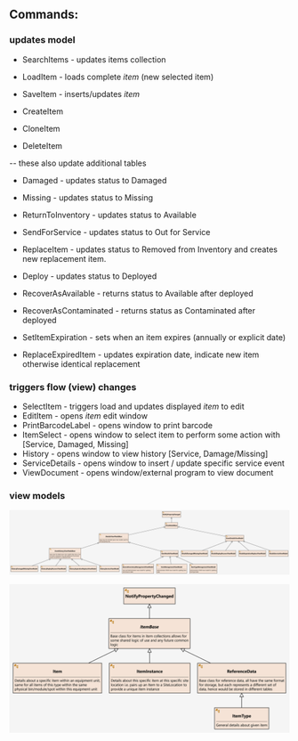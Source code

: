 ## Commands:

### updates model
* SearchItems - updates items collection
* LoadItem - loads complete *item* (new selected item)
* SaveItem - inserts/updates *item* 

* CreateItem
* CloneItem
* DeleteItem

-- these also update additional tables
* Damaged - updates status to Damaged
* Missing - updates status to Missing

* ReturnToInventory - updates status to Available
* SendForService - updates status to Out for Service
* ReplaceItem - updates status to Removed from Inventory and creates new replacement item.

* Deploy - updates status to Deployed
* RecoverAsAvailable - returns status to Available after deployed
* RecoverAsContaminated - returns status as Contaminated after deployed

* SetItemExpiration - sets when an item expires (annually or explicit date)
* ReplaceExpiredItem - updates expiration date, indicate new item otherwise identical replacement


### triggers flow (view) changes
* SelectItem - triggers load and updates displayed *item* to edit
* EditItem - opens *item* edit window
* PrintBarcodeLabel - opens window to print barcode
* ItemSelect - opens window to select item to perform some action with [Service, Damaged, Missing]
* History - opens window to view history [Service, Damage/Missing]
* ServiceDetails - opens window to insert / update specific service event
* ViewDocument - opens window/external program to view document

### view models
![view model class hierarchy](images/hierarchy/ViewModels.png)

![item entity class hierarchy](images/hierarchy/entities.png)
